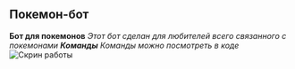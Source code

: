 ## Покемон-бот
**Бот для покемонов**
_Этот бот сделан для любителей всего связанного с покемонами_
***Команды***
_Команды можно посмотреть в коде_
![Скрин работы](http://url/to/img.png)
